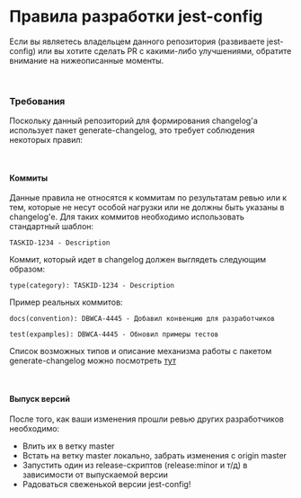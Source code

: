 # Правила разработки jest-config

Если вы являетесь владельцем данного репозитория (развиваете jest-config) или вы хотите сделать PR с какими-либо улучшениями,
обратите внимание на нижеописанные моменты.

<br />

### Требования

Поскольку данный репозиторий для формирования changelog'a использует пакет generate-changelog, это требует соблюдения
некоторых правил:

<br />

#### Коммиты

Данные правила не относятся к коммитам по результатам ревью или к тем, которые не несут особой нагрузки или не должны
быть указаны в changelog'e. Для таких коммитов необходимо использовать стандартный шаблон:

`TASKID-1234 - Description`

Коммит, который идет в changelog должен выглядеть следующим образом:

`type(category): TASKID-1234 - Description`

Пример реальных коммитов:

`docs(convention): DBWCA-4445 - Добавил конвенцию для разработчиков`

`test(expamples): DBWCA-4445 - Обновил примеры тестов`

Список возможных типов и описание механизма работы с пакетом generate-changelog можно посмотреть [тут](https://github.com/lob/generate-changelog#readme)

<br />

#### Выпуск версий

После того, как ваши изменения прошли ревью других разработчиков необходимо:

- Влить их в ветку master
- Встать на ветку master локально, забрать изменения с origin master
- Запустить один из release-скриптов (release:minor и т/д) в зависимости от выпускаемой версии
- Радоваться свеженькой версии jest-config!
